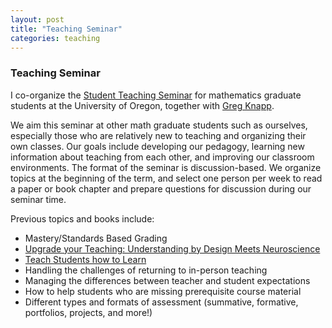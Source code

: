 ```yaml
---
layout: post
title: "Teaching Seminar"
categories: teaching
---
```


### Teaching Seminar

I co-organize the [Student Teaching Seminar](https://math.uoregon.edu/seminars) for mathematics graduate students at the University of Oregon, together with [Greg Knapp](https://pages.uoregon.edu/gknapp4/index.html). 

We aim this seminar at other math graduate students such as ourselves, especially those who are relatively new to teaching and organizing their own classes. Our goals include developing our pedagogy, learning new information about teaching from each other, and improving our classroom environments. The format of the seminar is discussion-based. We organize topics at the beginning of the term, and select one person per week to read a paper or book chapter and prepare questions for discussion during our seminar time.  

Previous topics and books include: 

* Mastery/Standards Based Grading
* [Upgrade your Teaching: Understanding by Design Meets Neuroscience](https://www.goodreads.com/book/show/43585603-upgrade-your-teaching)
* [Teach Students how to Learn](https://www.goodreads.com/book/show/26344517-teach-students-how-to-learn) 
* Handling the challenges of returning to in-person teaching
* Managing the differences between teacher and student expectations
* How to help students who are missing prerequisite course material
* Different types and formats of assessment (summative, formative, portfolios, projects, and more!)